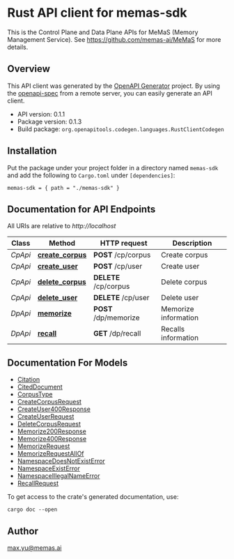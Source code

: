 # Rust API client for memas-sdk

This is the Control Plane and Data Plane APIs for MeMaS (Memory Management Service).
See https://github.com/memas-ai/MeMaS for more details.


## Overview

This API client was generated by the [OpenAPI Generator](https://openapi-generator.tech) project.  By using the [openapi-spec](https://openapis.org) from a remote server, you can easily generate an API client.

- API version: 0.1.1
- Package version: 0.1.3
- Build package: `org.openapitools.codegen.languages.RustClientCodegen`

## Installation

Put the package under your project folder in a directory named `memas-sdk` and add the following to `Cargo.toml` under `[dependencies]`:

```
memas-sdk = { path = "./memas-sdk" }
```

## Documentation for API Endpoints

All URIs are relative to *http://localhost*

Class | Method | HTTP request | Description
------------ | ------------- | ------------- | -------------
*CpApi* | [**create_corpus**](docs/CpApi.md#create_corpus) | **POST** /cp/corpus | Create corpus
*CpApi* | [**create_user**](docs/CpApi.md#create_user) | **POST** /cp/user | Create user
*CpApi* | [**delete_corpus**](docs/CpApi.md#delete_corpus) | **DELETE** /cp/corpus | Delete corpus
*CpApi* | [**delete_user**](docs/CpApi.md#delete_user) | **DELETE** /cp/user | Delete user
*DpApi* | [**memorize**](docs/DpApi.md#memorize) | **POST** /dp/memorize | Memorize information
*DpApi* | [**recall**](docs/DpApi.md#recall) | **GET** /dp/recall | Recalls information


## Documentation For Models

 - [Citation](docs/Citation.md)
 - [CitedDocument](docs/CitedDocument.md)
 - [CorpusType](docs/CorpusType.md)
 - [CreateCorpusRequest](docs/CreateCorpusRequest.md)
 - [CreateUser400Response](docs/CreateUser400Response.md)
 - [CreateUserRequest](docs/CreateUserRequest.md)
 - [DeleteCorpusRequest](docs/DeleteCorpusRequest.md)
 - [Memorize200Response](docs/Memorize200Response.md)
 - [Memorize400Response](docs/Memorize400Response.md)
 - [MemorizeRequest](docs/MemorizeRequest.md)
 - [MemorizeRequestAllOf](docs/MemorizeRequestAllOf.md)
 - [NamespaceDoesNotExistError](docs/NamespaceDoesNotExistError.md)
 - [NamespaceExistError](docs/NamespaceExistError.md)
 - [NamespaceIllegalNameError](docs/NamespaceIllegalNameError.md)
 - [RecallRequest](docs/RecallRequest.md)


To get access to the crate's generated documentation, use:

```
cargo doc --open
```

## Author

max.yu@memas.ai

